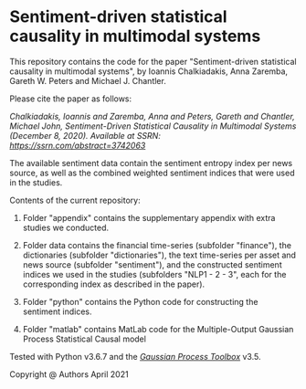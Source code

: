 # Sentiment-driven statistical causality in multimodal systems

This repository contains the code for the paper "Sentiment-driven statistical causality in multimodal systems", by Ioannis Chalkiadakis, Anna Zaremba, Gareth W. Peters and Michael J. Chantler.

Please cite the paper as follows:

_Chalkiadakis, Ioannis and Zaremba, Anna and Peters, Gareth and Chantler, Michael John, Sentiment-Driven Statistical Causality in Multimodal Systems (December 8, 2020). Available at SSRN: https://ssrn.com/abstract=3742063_

The available sentiment data contain the sentiment entropy index per news source, as well as the combined weighted sentiment indices that were used in the studies.

Contents of the current repository:

  1. Folder "appendix" contains the supplementary appendix with extra studies we conducted.
  
  2. Folder data contains the financial time-series (subfolder "finance"), the dictionaries (subfolder "dictionaries"), the text time-series per asset and news source (subfolder "sentiment"), and the constructed sentiment indices we used in the studies (subfolders "NLP1 - 2 - 3", each for the corresponding index as described in the paper).

  3. Folder "python" contains the Python code for constructing the sentiment indices.

  4. Folder "matlab" contains MatLab code for the Multiple-Output Gaussian Process Statistical Causal model


Tested with Python v3.6.7 and the <cite><a href="http://www.gaussianprocess.org/gpml/code/matlab/doc/">Gaussian Process Toolbox</a></cite> v3.5.

Copyright @ Authors April 2021

